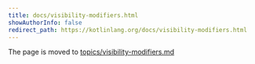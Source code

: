 ```yaml
---
title: docs/visibility-modifiers.html
showAuthorInfo: false
redirect_path: https://kotlinlang.org/docs/visibility-modifiers.html
---
```


The page is moved to [topics/visibility-modifiers.md](docs/topics/visibility-modifiers.md)
